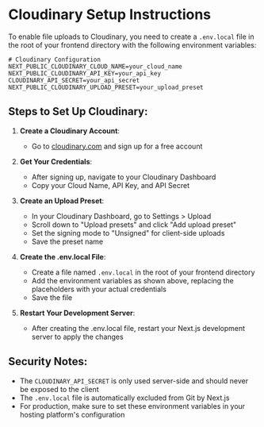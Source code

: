 # Cloudinary Setup Instructions

To enable file uploads to Cloudinary, you need to create a `.env.local` file in the root of your frontend directory with the following environment variables:

```
# Cloudinary Configuration
NEXT_PUBLIC_CLOUDINARY_CLOUD_NAME=your_cloud_name
NEXT_PUBLIC_CLOUDINARY_API_KEY=your_api_key
CLOUDINARY_API_SECRET=your_api_secret
NEXT_PUBLIC_CLOUDINARY_UPLOAD_PRESET=your_upload_preset
```

## Steps to Set Up Cloudinary:

1. **Create a Cloudinary Account**:
   - Go to [cloudinary.com](https://cloudinary.com/) and sign up for a free account

2. **Get Your Credentials**:
   - After signing up, navigate to your Cloudinary Dashboard
   - Copy your Cloud Name, API Key, and API Secret

3. **Create an Upload Preset**:
   - In your Cloudinary Dashboard, go to Settings > Upload
   - Scroll down to "Upload presets" and click "Add upload preset"
   - Set the signing mode to "Unsigned" for client-side uploads
   - Save the preset name

4. **Create the .env.local File**:
   - Create a file named `.env.local` in the root of your frontend directory
   - Add the environment variables as shown above, replacing the placeholders with your actual credentials
   - Save the file

5. **Restart Your Development Server**:
   - After creating the .env.local file, restart your Next.js development server to apply the changes

## Security Notes:

- The `CLOUDINARY_API_SECRET` is only used server-side and should never be exposed to the client
- The `.env.local` file is automatically excluded from Git by Next.js
- For production, make sure to set these environment variables in your hosting platform's configuration
